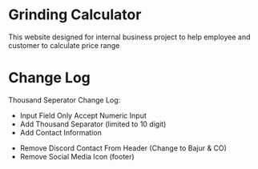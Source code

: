 # Grinding Calculator

This website designed for internal business project to help employee and customer to calculate price range

# Change Log
Thousand Seperator
Change Log:
+ Input Field Only Accept Numeric Input
+ Add Thousand Separator (limited to 10 digit)
+ Add Contact Information
- Remove Discord Contact From Header (Change to Bajur & CO)
- Remove Social Media Icon (footer)
